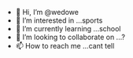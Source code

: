 - 👋 Hi, I’m @wedowe
- 👀 I’m interested in ...sports
- 🌱 I’m currently learning ...school
- 💞️ I’m looking to collaborate on ...?
- 📫 How to reach me ...cant tell

<!---
wedowe/wedowe is a ✨ special ✨ repository because its `README.md` (this file) appears on your GitHub profile.
You can click the Preview link to take a look at your changes.
--->
